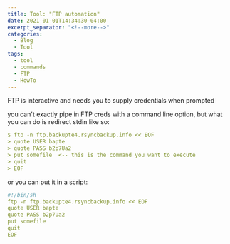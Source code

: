```yaml
---
title: Tool: "FTP automation"
date: 2021-01-01T14:34:30-04:00
excerpt_separator: "<!--more-->"
categories:
  - Blog
  - Tool
tags:
  - tool
  - commands
  - FTP
  - HowTo
---
```



FTP is interactive and needs you to supply credentials when prompted

you can't exactly pipe in FTP creds with a command line option, but what you can do is redirect stdin like so:

```yaml
$ ftp -n ftp.backupte4.rsyncbackup.info << EOF
> quote USER bapte
> quote PASS b2p7Ua2
> put somefile  <-- this is the command you want to execute
> quit
> EOF
```

or you can put it in a script:

```yaml
#!/bin/sh
ftp -n ftp.backupte4.rsyncbackup.info << EOF
quote USER bapte
quote PASS b2p7Ua2
put somefile
quit
EOF
```
